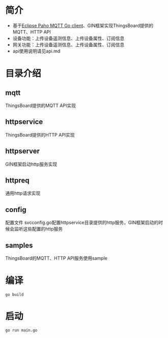 # 简介
* 基于[Eclipse Paho MQTT Go client](https://github.com/eclipse/paho.mqtt.golang)、GIN框架实现ThingsBoard提供的MQTT、HTTP API
* 设备功能：上传设备遥测信息、上传设备属性、订阅信息
* 网关功能：上传设备遥测信息、上传设备属性、订阅信息
* api使用说明请见api.md
# 目录介绍
## mqtt
ThingsBoard提供的MQTT API实现
## httpservice
ThingsBoard提供的HTTP API实现
## httpserver
GIN框架启动http服务实现
## httpreq
通用http请求实现
## config
配置文件
svcconfig.go配置httpservice目录提供的http服务，GIN框架启动的时候会监听这些配置的http服务
## samples
ThingsBoard的MQTT、HTTP API服务使用sample

# 编译
```
go build
```

# 启动
```
go run main.go
```